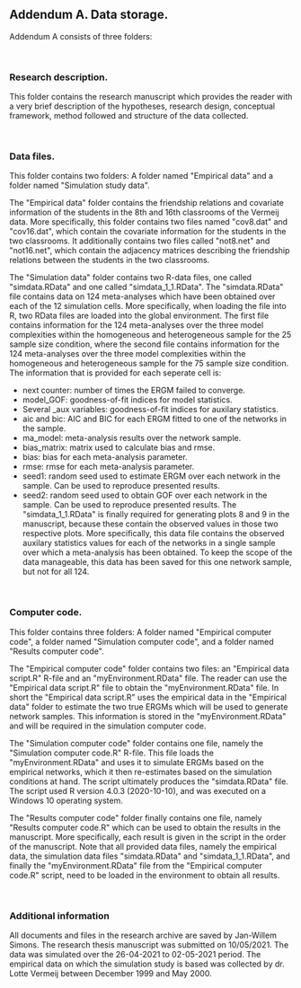 ## Addendum A. Data storage.

Addendum A consists of three folders:

<br />

### Research description.

This folder contains the research manuscript which provides the reader with a 
very brief description of the hypotheses, research design, conceptual framework, method followed and 
structure of the data collected. 

<br />

### Data files.

This folder contains two folders: A folder named "Empirical data" and a folder named 
"Simulation study data". 

The "Empirical data" folder contains the friendship relations and covariate information of the students in the 8th and 
16th classrooms of the Vermeij data. More specifically, this folder contains two files named "cov8.dat" and "cov16.dat",
which contain the covariate information for the students in the two classrooms. It additionally contains two files called 
"not8.net" and "not16.net", which contain the adjacency matrices describing the friendship relations between the students 
in the two classrooms. 

The "Simulation data" folder contains two R-data files, one called "simdata.RData" and one called "simdata_1_1.RData". 
The "simdata.RData" file contains data on 124 meta-analyses which have been obtained over each of the 12 simulation cells. 
More specifically, when loading the file into R, two RData files are loaded into the global environment. The first file 
contains information for the 124 meta-analyses over the three model complexities within the homogeneous and heterogeneous 
sample for the 25 sample size condition, where the second file contains information for the 124 meta-analyses over the 
three model complexities within the homogeneous and heterogeneous sample for the 75 sample size condition. The information 
that is provided for each seperate cell is:
- next counter: number of times the ERGM failed to converge. 
- model_GOF: goodness-of-fit indices for model statistics.
- Several _aux variables: goodness-of-fit indices for auxilary statistics.
- aic and bic: AIC and BIC for each ERGM fitted to one of the networks in the sample. 
- ma_model: meta-analysis results over the network sample.
- bias_matrix: matrix used to calculate bias and rmse.
- bias: bias for each meta-analysis parameter.
- rmse: rmse for each meta-analysis parameter.
- seed1: random seed used to estimate ERGM over each network in the sample. Can be used to reproduce presented results. 
- seed2: random seed used to obtain GOF over each network in the sample. Can be used to reproduce presented results.
The "simdata_1_1.RData" is finally required for generating plots 8 and 9 in the manuscript, because these contain the 
observed values in those two respective plots. More specifically, this data file contains the observed auxilary statistics
values for each of the networks in a single sample over which a meta-analysis has been obtained. To keep the scope of the
data manageable, this data has been saved for this one network sample, but not for all 124. 

<br />

### Computer code.

This folder contains three folders: A folder named "Empirical computer code", a folder named "Simulation computer code", 
and a folder named "Results computer code". 

The "Empirical computer code" folder contains two files: an "Empirical data script.R" R-file and an "myEnvironment.RData"
file. The reader can use the "Empirical data script.R" file to obtain the "myEnvironment.RData" file. In short the 
"Empirical data script.R" uses the empirical data in the "Empirical data" folder to estimate the two true ERGMs which 
will be used to generate network samples. This information is stored in the "myEnvironment.RData" and will be required 
in the simulation computer code. 

The "Simulation computer code" folder contains one file, namely the "Simulation computer code.R" R-file. This file loads the 
"myEnvironment.RData" and uses it to simulate ERGMs based on the empirical networks, which it then re-estimates based on the
simulation conditions at hand. The script ultimately produces the "simdata.RData" file. The script used R version 4.0.3 
(2020-10-10), and was executed on a Windows 10 operating system.

The "Results computer code" folder finally contains one file, namely "Results computer code.R" which can be used to obtain
the results in the manuscript. More specifically, each result is given in the script in the order of the manuscript. Note
that all provided data files, namely the empirical data, the simulation data files "simdata.RData" and "simdata_1_1.RData",
and finally the "myEnvironment.RData" file from the "Empirical computer code.R" script, need to be loaded in the environment
to obtain all results. 

<br />

### Additional information
All documents and files in the research archive are saved by Jan-Willem Simons. The research thesis manuscript was 
submitted on 10/05/2021. The data was simulated over the 26-04-2021 to 02-05-2021 period. The empirical data on which
the simulation study is based was collected by dr. Lotte Vermeij between December 1999 and May 2000. 
 
